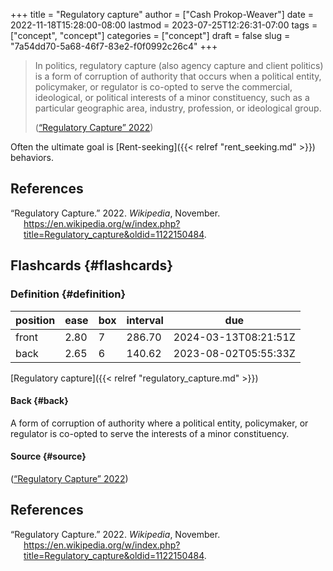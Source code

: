 +++
title = "Regulatory capture"
author = ["Cash Prokop-Weaver"]
date = 2022-11-18T15:28:00-08:00
lastmod = 2023-07-25T12:26:31-07:00
tags = ["concept", "concept"]
categories = ["concept"]
draft = false
slug = "7a54dd70-5a68-46f7-83e2-f0f0992c26c4"
+++

> In politics, regulatory capture (also agency capture and client politics) is a form of corruption of authority that occurs when a political entity, policymaker, or regulator is co-opted to serve the commercial, ideological, or political interests of a minor constituency, such as a particular geographic area, industry, profession, or ideological group.
>
> (<a href="#citeproc_bib_item_1">“Regulatory Capture” 2022</a>)

Often the ultimate goal is [Rent-seeking]({{< relref "rent_seeking.md" >}}) behaviors.

## References

<style>.csl-entry{text-indent: -1.5em; margin-left: 1.5em;}</style><div class="csl-bib-body">
  <div class="csl-entry"><a id="citeproc_bib_item_1"></a>“Regulatory Capture.” 2022. <i>Wikipedia</i>, November. <a href="https://en.wikipedia.org/w/index.php?title=Regulatory_capture&oldid=1122150484">https://en.wikipedia.org/w/index.php?title=Regulatory_capture&#38;oldid=1122150484</a>.</div>
</div>


## Flashcards {#flashcards}


### Definition {#definition}

| position | ease | box | interval | due                  |
|----------|------|-----|----------|----------------------|
| front    | 2.80 | 7   | 286.70   | 2024-03-13T08:21:51Z |
| back     | 2.65 | 6   | 140.62   | 2023-08-02T05:55:33Z |

[Regulatory capture]({{< relref "regulatory_capture.md" >}})


#### Back {#back}

A form of corruption of authority where a political entity, policymaker, or regulator is co-opted to serve the interests of a minor constituency.


#### Source {#source}

(<a href="#citeproc_bib_item_1">“Regulatory Capture” 2022</a>)

## References

<style>.csl-entry{text-indent: -1.5em; margin-left: 1.5em;}</style><div class="csl-bib-body">
  <div class="csl-entry"><a id="citeproc_bib_item_1"></a>“Regulatory Capture.” 2022. <i>Wikipedia</i>, November. <a href="https://en.wikipedia.org/w/index.php?title=Regulatory_capture&oldid=1122150484">https://en.wikipedia.org/w/index.php?title=Regulatory_capture&#38;oldid=1122150484</a>.</div>
</div>
